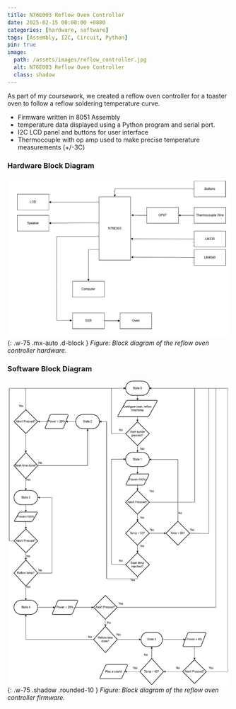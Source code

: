 ```yaml
---
title: N76E003 Reflow Oven Controller
date: 2025-02-15 00:00:00 +0800
categories: [hardware, software]
tags: [Assembly, I2C, Circuit, Python] 
pin: true
image:
  path: /assets/images/reflow_controller.jpg
  alt: N76E003 Reflow Oven Controller
  class: shadow
---
```


As part of my coursework, we created a reflow oven controller for a toaster oven to follow a reflow soldering temperature curve. 
- Firmware written in 8051 Assembly
- temperature data displayed using a Python program and serial port.
- I2C LCD panel and buttons for user interface
- Thermocouple with op amp used to make precise temperature measurements (+/-3C)

### Hardware Block Diagram
![Reflow Oven Hardware Diagram](/assets/images/reflow_hardware_block_diagram.png){: .w-75 .mx-auto .d-block }
_Figure: Block diagram of the reflow oven controller hardware._

### Software Block Diagram
![Reflow Controller Software Diagram](/assets/images/reflow_software_diagram.png){: .w-75 .shadow .rounded-10 }
_Figure: Block diagram of the reflow oven controller firmware._





  
